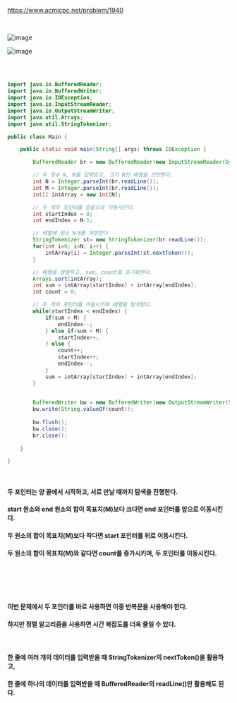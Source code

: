 https://www.acmicpc.net/problem/1940

<br>   

![image](https://github.com/last-child/CODING_TEST/assets/98595054/08079dd2-f464-4a95-b3bc-836c68dcd9c1)

![image](https://github.com/last-child/CODING_TEST/assets/98595054/893111ab-06e6-4b01-83ff-7d1c164d1b9b)

## 

<br>   

```java
import java.io.BufferedReader;
import java.io.BufferedWriter;
import java.io.IOException;
import java.io.InputStreamReader;
import java.io.OutputStreamWriter;
import java.util.Arrays;
import java.util.StringTokenizer;

public class Main {

    public static void main(String[] args) throws IOException {

        BufferedReader br = new BufferedReader(new InputStreamReader(System.in));

        // 두 정수 N, M을 입력받고, 크기 N인 배열을 선언한다.
        int N = Integer.parseInt(br.readLine());
        int M = Integer.parseInt(br.readLine());
        int[] intArray = new int[N];

        // 두 개의 포인터를 양끝으로 이동시킨다.
        int startIndex = 0;
        int endIndex = N-1;

        // 배열에 원소 N개를 저장한다.
        StringTokenizer st= new StringTokenizer(br.readLine());     
        for(int i=0; i<N; i++) {
            intArray[i] = Integer.parseInt(st.nextToken());
        }

        // 배열을 정렬하고, sum, count를 초기화한다.
        Arrays.sort(intArray);
        int sum = intArray[startIndex] + intArray[endIndex];
        int count = 0;

        // 두 개의 포인터를 이동시키며 배열을 탐색한다.
        while(startIndex < endIndex) {
            if(sum > M) {
                endIndex--;
            } else if(sum < M) {
                startIndex++;
            } else {
                count++;
                startIndex++;
                endIndex--;
            }
            sum = intArray[startIndex] + intArray[endIndex];
        }
        

        BufferedWriter bw = new BufferedWriter(new OutputStreamWriter(System.out));
        bw.write(String.valueOf(count));
        
        bw.flush();
        bw.close();
        br.close();
    
    }

}
```

<br>   

#### 두 포인터는 양 끝에서 시작하고, 서로 만날 때까지 탐색을 진행한다.
#### start 원소와 end 원소의 합이 목표치(M)보다 크다면 end 포인터를 앞으로 이동시킨다.
#### 두 원소의 합이 목표치(M)보다 작다면 start 포인터를 뒤로 이동시킨다.
#### 두 원소의 합이 목표치(M)와 같다면 count를 증가시키며, 두 포인터를 이동시킨다.

<br>   

## 

<br>   

#### 이번 문제에서 두 포인터를 바로 사용하면 이중 반복문을 사용해야 한다.
#### 하지만 정렬 알고리즘을 사용하면 시간 복잡도를 더욱 줄일 수 있다.

<br>   

#### 한 줄에 여러 개의 데이터를 입력받을 때 StringTokenizer의 nextToken()을 활용하고,
#### 한 줄에 하나의 데이터를 입력받을 때 BufferedReader의 readLine()만 활용해도 된다.

<br>   
